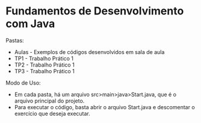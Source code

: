 # Fundamentos de Desenvolvimento com Java
Pastas:
- Aulas - Exemplos de códigos desenvolvidos em sala de aula
- TP1 - Trabalho Prático 1
- TP2 - Trabalho Prático 1
- TP3 - Trabalho Prático 1

Modo de Uso:
- Em cada pasta, há um arquivo src>main>java>Start.java, que é o arquivo principal do projeto.
- Para executar o código, basta abrir o arquivo Start.java e descomentar o exercício que deseja executar.